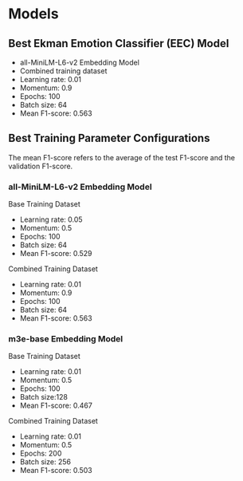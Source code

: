 # Models

## Best Ekman Emotion Classifier (EEC) Model

-   all-MiniLM-L6-v2 Embedding Model
-   Combined training dataset
-   Learning rate: 0.01
-   Momentum: 0.9
-   Epochs: 100
-   Batch size: 64
-   Mean F1-score: 0.563

## Best Training Parameter Configurations

The mean F1-score refers to the average of the test F1-score and the validation
F1-score.

### all-MiniLM-L6-v2 Embedding Model

Base Training Dataset

-   Learning rate: 0.05
-   Momentum: 0.5
-   Epochs: 100
-   Batch size: 64
-   Mean F1-score: 0.529

Combined Training Dataset

-   Learning rate: 0.01
-   Momentum: 0.9
-   Epochs: 100
-   Batch size: 64
-   Mean F1-score: 0.563

### m3e-base Embedding Model

Base Training Dataset

-   Learning rate: 0.01
-   Momentum: 0.5
-   Epochs: 100
-   Batch size:128
-   Mean F1-score: 0.467

Combined Training Dataset

-   Learning rate: 0.01
-   Momentum: 0.5
-   Epochs: 200
-   Batch size: 256
-   Mean F1-score: 0.503
